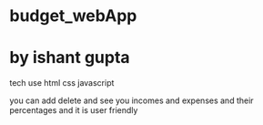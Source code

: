 # budget_webApp
# by ishant gupta
tech use html css javascript

you can add delete and see you incomes and expenses and their percentages and it is user friendly

